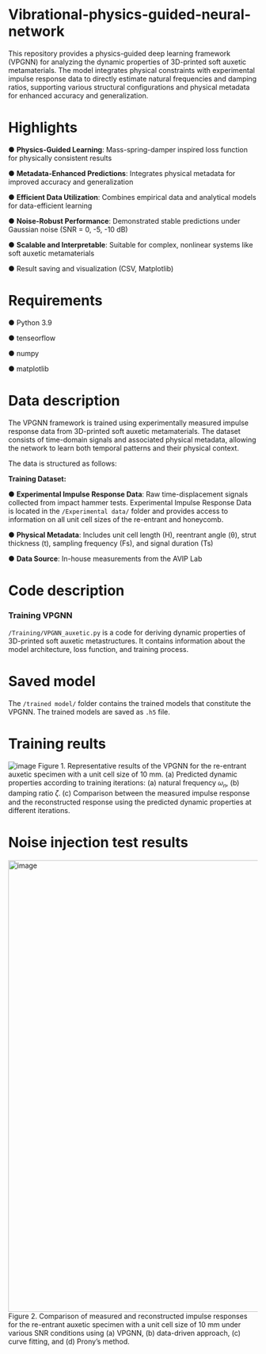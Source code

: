 # Vibrational-physics-guided-neural-network
This repository provides a physics-guided deep learning framework (VPGNN) for analyzing the dynamic properties of 3D-printed soft auxetic metamaterials. The model integrates physical constraints with experimental impulse response data to directly estimate natural frequencies and damping ratios, supporting various structural configurations and physical metadata for enhanced accuracy and generalization.

# Highlights
● **Physics-Guided Learning**: Mass-spring-damper inspired loss function for physically consistent results

● **Metadata-Enhanced Predictions**: Integrates physical metadata for improved accuracy and generalization

● **Efficient Data Utilization**: Combines empirical data and analytical models for data-efficient learning

● **Noise-Robust Performance**: Demonstrated stable predictions under Gaussian noise (SNR = 0, -5, -10 dB)

● **Scalable and Interpretable**: Suitable for complex, nonlinear systems like soft auxetic metamaterials

● Result saving and visualization (CSV, Matplotlib)

# Requirements
● Python 3.9

● tenseorflow

● numpy

● matplotlib

# Data description
The VPGNN framework is trained using experimentally measured impulse response data from 3D-printed soft auxetic metamaterials. The dataset consists of time-domain signals and associated physical metadata, allowing the network to learn both temporal patterns and their physical context.

The data is structured as follows:

**Training Dataset:**

 ●   **Experimental Impulse Response Data**: Raw time-displacement signals collected from impact hammer tests.
 Experimental Impulse Response Data is located in the `/Experimental data/` folder and provides access to information on all unit cell sizes of the re-entrant and honeycomb.

 ●   **Physical Metadata**: Includes unit cell length (H), reentrant angle (θ), strut thickness (t), sampling frequency (Fs), and signal duration (Ts)

 ●   **Data Source**:  In-house measurements from the AVIP Lab

 # Code description
### Training VPGNN
 `/Training/VPGNN_auxetic.py` is a code for deriving dynamic properties of 3D-printed soft auxetic metastructures. It contains information about the model architecture, loss function, and training process.

 # Saved model
 The `/trained model/` folder contains the trained models that constitute the VPGNN. The trained models are saved as `.h5` file.

# Training reults
![image](https://github.com/user-attachments/assets/1fe6ad42-a930-4290-b986-c6ccddeda4af)
Figure 1. Representative results of the VPGNN for the re-entrant auxetic specimen with a unit cell size of 10 mm. (a) Predicted dynamic properties according to training iterations: (a) natural frequency 𝜔<sub>𝑛</sub>, (b) damping ratio 𝜁. (c) Comparison between the measured impulse response and the reconstructed response using the predicted dynamic properties at different iterations.

# Noise injection test results
<img width="1128" height="911" alt="image" src="https://github.com/user-attachments/assets/1b98a637-0f55-4a89-ba13-cc262e3d6872" />
Figure 2. Comparison of measured and reconstructed impulse responses for the re-entrant auxetic specimen with a unit cell size of 10 mm under various SNR conditions using (a) VPGNN, (b) data-driven approach, (c) curve fitting, and (d) Prony’s method. 



